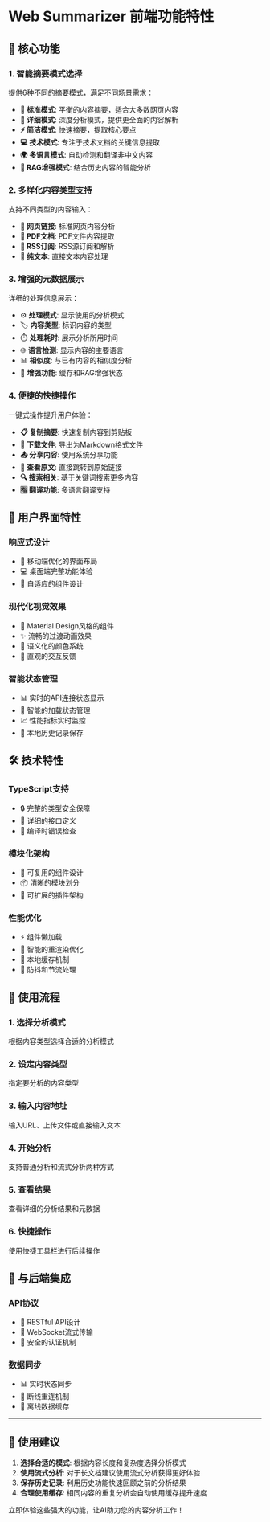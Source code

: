 # Web Summarizer 前端功能特性

## 🚀 核心功能

### 1. 智能摘要模式选择
提供6种不同的摘要模式，满足不同场景需求：

- **🔸 标准模式**: 平衡的内容摘要，适合大多数网页内容
- **📖 详细模式**: 深度分析模式，提供更全面的内容解析
- **⚡ 简洁模式**: 快速摘要，提取核心要点
- **💻 技术模式**: 专注于技术文档的关键信息提取
- **🌍 多语言模式**: 自动检测和翻译非中文内容
- **🧠 RAG增强模式**: 结合历史内容的智能分析

### 2. 多样化内容类型支持
支持不同类型的内容输入：

- **🔗 网页链接**: 标准网页内容分析
- **📄 PDF文档**: PDF文件内容提取
- **📡 RSS订阅**: RSS源订阅和解析
- **📝 纯文本**: 直接文本内容处理

### 3. 增强的元数据展示
详细的处理信息展示：

- ⚙️ **处理模式**: 显示使用的分析模式
- 🏷️ **内容类型**: 标识内容的类型
- ⏱️ **处理耗时**: 展示分析所用时间
- 🌐 **语言检测**: 显示内容的主要语言
- 📊 **相似度**: 与已有内容的相似度分析
- 🎯 **增强功能**: 缓存和RAG增强状态

### 4. 便捷的快捷操作
一键式操作提升用户体验：

- **📋 复制摘要**: 快速复制内容到剪贴板
- **💾 下载文件**: 导出为Markdown格式文件  
- **📤 分享内容**: 使用系统分享功能
- **🔗 查看原文**: 直接跳转到原始链接
- **🔍 搜索相关**: 基于关键词搜索更多内容
- **🈯 翻译功能**: 多语言翻译支持

## 🎨 用户界面特性

### 响应式设计
- 📱 移动端优化的界面布局
- 💻 桌面端完整功能体验
- 🎯 自适应的组件设计

### 现代化视觉效果
- 🎨 Material Design风格的组件
- ✨ 流畅的过渡动画效果
- 🌈 语义化的颜色系统
- 🔘 直观的交互反馈

### 智能状态管理
- 📊 实时的API连接状态显示
- 🔄 智能的加载状态管理
- 📈 性能指标实时监控
- 💾 本地历史记录保存

## 🛠️ 技术特性

### TypeScript支持
- 🔒 完整的类型安全保障
- 📝 详细的接口定义
- 🎯 编译时错误检查

### 模块化架构
- 🧩 可复用的组件设计
- 📦 清晰的模块划分
- 🔌 可扩展的插件架构

### 性能优化
- ⚡ 组件懒加载
- 🎯 智能的重渲染优化
- 💾 本地缓存机制
- 🔄 防抖和节流处理

## 🚦 使用流程

### 1. 选择分析模式
根据内容类型选择合适的分析模式

### 2. 设定内容类型  
指定要分析的内容类型

### 3. 输入内容地址
输入URL、上传文件或直接输入文本

### 4. 开始分析
支持普通分析和流式分析两种方式

### 5. 查看结果
查看详细的分析结果和元数据

### 6. 快捷操作
使用快捷工具栏进行后续操作

## 🔄 与后端集成

### API协议
- 🔗 RESTful API设计
- 📡 WebSocket流式传输
- 🔐 安全的认证机制

### 数据同步
- 📊 实时状态同步
- 🔄 断线重连机制
- 💾 离线数据缓存

---

## 🌟 使用建议

1. **选择合适的模式**: 根据内容长度和复杂度选择分析模式
2. **使用流式分析**: 对于长文档建议使用流式分析获得更好体验
3. **保存历史记录**: 利用历史功能快速回顾之前的分析结果
4. **合理使用缓存**: 相同内容的重复分析会自动使用缓存提升速度

立即体验这些强大的功能，让AI助力您的内容分析工作！